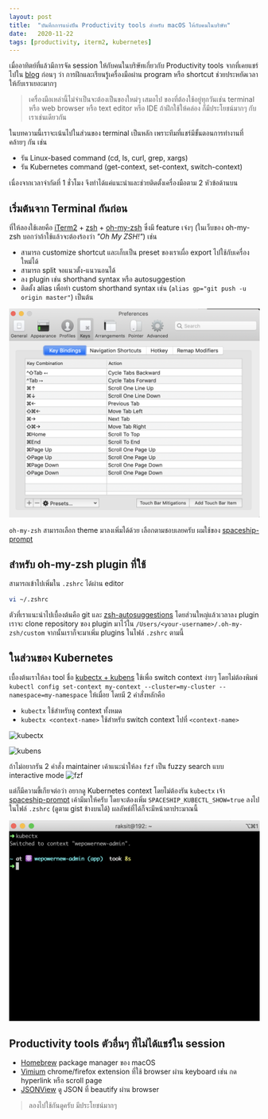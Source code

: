 ```yaml
---
layout: post
title:  "บันทึกการแบ่งปัน Productivity tools สำหรับ macOS ให้กับคนในบริษัท"
date:   2020-11-22
tags: [productivity, iterm2, kubernetes]
---
```


เมื่ออาทิตย์ที่แล้วมีการจัด session ให้กับคนในบริษัทเกี่ยวกับ Productivity tools จากที่เคยแชร์ไปใน [blog](./2020-04-05-intellij-presentation-assistant-plugin.markdown) ก่อนๆ ว่า การฝึกและเรียนรู้เครื่องมือผ่าน program หรือ shortcut ช่วยประหยัดเวลาให้กับเราเยอะมากๆ 

> เครื่องมือเหล่านี้ไม่จำเป็นจะต้องเป็นของใหม่ๆ เสมอไป ของที่ต้องใช้อยู่ทุกวันเช่น terminal หรือ web browser หรือ text editor หรือ IDE ถ้าฝึกใช้ให้คล่อง ก็มีประโยชน์มากๆ กับเราเช่นเดียวกัน

ในบทความนี้เราจะเน้นไปในส่วนของ terminal เป็นหลัก เพราะทีมที่แชร์มีขั้นตอนการทำงานที่คล้ายๆ กัน เช่น

- รัน Linux-based command (cd, ls, curl, grep, xargs)
- รัน Kubernetes command (get-context, set-context, switch-context)

เนื่องจากเวลาจำกัดที่ 1 ชั่วโมง จึงทำได้แค่แนะนำและช่วยติดตั้งเครื่องมือตาม 2 หัวข้อด้านบน

## เริ่มต้นจาก Terminal กันก่อน
ที่ให้ลองใช้เลยคือ [iTerm2](https://iterm2.com/) + [zsh](https://www.zsh.org/) + [oh-my-zsh](https://ohmyz.sh/) ซึ่งมี feature เจ๋งๆ (ในเว็บของ oh-my-zsh บอกว่าถ้าใช้แล้วจะต้องร้องว่า *"Oh My ZSH!"*) เช่น
- สามารถ customize shortcut และเก็บเป็น preset ของเราเผื่อ export ไปใช้กับเครื่องใหม่ได้
- สามารถ split จอแนวตั้ง-แนวนอนได้
- ลง plugin เช่น shorthand syntax หรือ autosuggestion
- ติดตั้ง alias เพื่อทำ custom shorthand syntax เช่น (`alias gp="git push -u origin master"`) เป็นต้น

![iTerm2 key bindings](/assets/2020-11-22-iterm2-key-bindings.png)

`oh-my-zsh` สามารถเลือก theme มาลงเพิ่มได้ด้วย เลือกตามชอบเลยครับ ผมใช้ของ [spaceship-prompt](https://github.com/denysdovhan/spaceship-prompt)

## สำหรับ oh-my-zsh plugin ที่ใช้
สามารถเข้าไปเพิ่มใน `.zshrc` ได้ผ่าน editor

```sh
vi ~/.zshrc
```

ตัวที่เราแนะนำไปเบื้องต้นคือ git และ [zsh-autosuggestions](https://github.com/zsh-users/zsh-autosuggestions/blob/master/INSTALL.md) โดยส่วนใหญ่แล้วเวลาลง plugin เราจะ clone repository ของ plugin มาไว้ใน `/Users/<your-username>/.oh-my-zsh/custom` จากนั้นเราก็จะมาเพิ่ม plugins ในไฟล์ `.zshrc` ตามนี้

<script src="https://gist.github.com/raksit31667/897faadf8ce14e7cd957064c6c300a2a.js"></script>

## ในส่วนของ Kubernetes
เบื้องต้นเราให้ลง tool ชื่อ [kubectx + kubens](https://github.com/ahmetb/kubectx) ใช้เพื่อ switch context ง่ายๆ โดยไม่ต้องพิมพ์ `kubectl config set-context my-context --cluster=my-cluster --namespace=my-namespace` ให้เมื่อย โดยมี 2 คำสั่งหลักคือ

- `kubectx` ใช้สำหรับดู context ทั้งหมด
- `kubectx <context-name>` ใช้สำหรับ switch context ไปที่ `<context-name>`

![kubectx](https://github.com/ahmetb/kubectx/raw/master/img/kubectx-demo.gif)  

![kubens](https://github.com/ahmetb/kubectx/raw/master/img/kubens-demo.gif)

ถ้าไม่อยากรัน 2 คำสั่ง maintainer เค้าแนะนำให้ลง `fzf` เป็น fuzzy search แบบ interactive mode
![fzf](https://github.com/ahmetb/kubectx/raw/master/img/kubectx-interactive.gif)

แต่ก็มีความขี้เกียจต่อว่า อยากดู Kubernetes context โดยไม่ต้องรัน `kubectx` เจ้า [spaceship-prompt](https://github.com/denysdovhan/spaceship-prompt) เค้ามีมาให้ครับ โดยจะต้องเพิ่ม `SPACESHIP_KUBECTL_SHOW=true` ลงไปในไฟล์ `.zshrc` (ดูตาม gist ข้างบนได้) ผลลัพธ์ที่ได้ก็จะมีหน้าตาประมาณนี้

![Spaceship K8S show](/assets/2020-11-22-spaceship-k8s-show.png)

## Productivity tools ตัวอื่นๆ ที่ไม่ได้แชร์ใน session
- [Homebrew](https://brew.sh/) package manager ของ macOS
- [Vimium](https://vimium.github.io/) chrome/firefox extension ที่ใช้ browser ผ่าน keyboard เช่น กด hyperlink หรือ scroll page
- [JSONView](https://jsonview.com/) ดู JSON ที่ beautify ผ่าน browser

> ลองไปใช้กันดูครับ มีประโยชน์มากๆ
